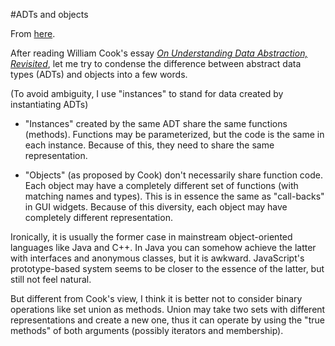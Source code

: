 #ADTs and objects

From [here](https://yinwang1.substack.com/p/objects).

<span>After reading William Cook's essay</span> _[On Understanding Data Abstraction, Revisited](http://www.cs.utexas.edu/~wcook/Drafts/2009/essay.pdf)_<span>, let me try to condense the difference between abstract data types (ADTs) and objects into a few words.</span>

(To avoid ambiguity, I use "instances" to stand for data created by instantiating ADTs)

*   "Instances" created by the same ADT share the same functions (methods). Functions may be parameterized, but the code is the same in each instance. Because of this, they need to share the same representation.

*   "Objects" (as proposed by Cook) don't necessarily share function code. Each object may have a completely different set of functions (with matching names and types). This is in essence the same as "call-backs" in GUI widgets. Because of this diversity, each object may have completely different representation.

Ironically, it is usually the former case in mainstream object-oriented languages like Java and C++. In Java you can somehow achieve the latter with interfaces and anonymous classes, but it is awkward. JavaScript's prototype-based system seems to be closer to the essence of the latter, but still not feel natural.

But different from Cook's view, I think it is better not to consider binary operations like set union as methods. Union may take two sets with different representations and create a new one, thus it can operate by using the "true methods" of both arguments (possibly iterators and membership).
